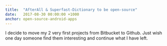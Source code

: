 ```yaml
---
title:  "AfterAll & Superfast-Dictionary to be open-source"
date:   2017-08-30 00:00:00 +1000
anchor: open-source-android-apps
---
```

I decide to move my 2 very first projects from Bitbucket to Github. Just wish one day someone find them interesting and continue what I have left.